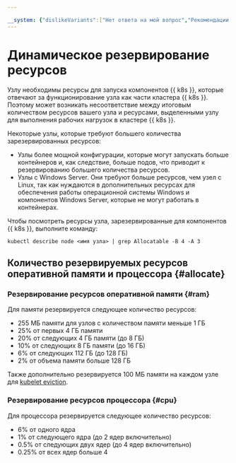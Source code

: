 ```yaml
---

__system: {"dislikeVariants":["Нет ответа на мой вопрос","Рекомендации не помогли","Содержание не соответсвует заголовку","Другое"]}
---
```

# Динамическое резервирование ресурсов

Узлу необходимы ресурсы для запуска компонентов {{ k8s }}, которые отвечают за функционирование узла как части кластера {{ k8s }}. Поэтому может возникать несоответствие между итоговым количеством ресурсов вашего узла и ресурсами, выделенными узлу для выполнения рабочих нагрузок в кластере {{ k8s }}.
 
 Некоторые узлы, которые требуют большего количества зарезервированных ресурсов: 
 * Узлы более мощной конфигурации, которые могут запускать больше контейнеров и, как следствие, больше подов, что приводит к резервированию большего количества ресурсов.
 * Узлы с Windows Server. Они требуют больше ресурсов, чем узел с Linux, так как нуждаются в дополнительных ресурсах для обеспечения работы операционной системы Windows и компонентов Windows Server, которые не могут работать в контейнерах.

Чтобы посмотреть ресурсы узла, зарезервированные для компонентов {{ k8s }}, выполните команду:
```
kubectl describe node <имя узла> | grep Allocatable -B 4 -A 3
```

## Количество резервируемых ресурсов оперативной памяти и процессора {#allocate}

### Резервирование ресурсов оперативной памяти {#ram}

Для памяти резервируется следующее количество ресурсов:
* 255 МБ памяти для узлов с количеством памяти меньше 1 ГБ
* 25% от первых 4 ГБ памяти
* 20% от следующих 4 ГБ памяти (до 8 ГБ)
* 10% от следующих 8 ГБ памяти (до 16 ГБ)
* 6% от следующих 112 ГБ  (до 128 ГБ)
* 2% от объема памяти больше 128 ГБ

Также дополнительно резервируется 100 МБ памяти на каждом узле для [kubelet eviction](https://kubernetes.io/docs/tasks/administer-cluster/out-of-resource/).

### Резервирование ресурсов процессора {#cpu}

Для процессора резервируется следующее количество ресурсов:
* 6% от одного ядра
* 1% от следующего ядра (до 2 ядер включительно)
* 0.5% от следующих двух ядер (до 4 ядер включительно)
* 0.25% от всех ядер больше 4